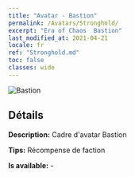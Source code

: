 ```yaml
---
title: "Avatar - Bastion"
permalink: /Avatars/Stronghold/
excerpt: "Era of Chaos  Bastion"
last_modified_at: 2021-04-21
locale: fr
ref: "Stronghold.md"
toc: false
classes: wide
---
```

 ![Bastion](/images/a/avatarFrame_4.png)

## Détails

 **Description:** Cadre d'avatar Bastion 

 **Tips:** Récompense de faction 

 **Is available:**  - 

